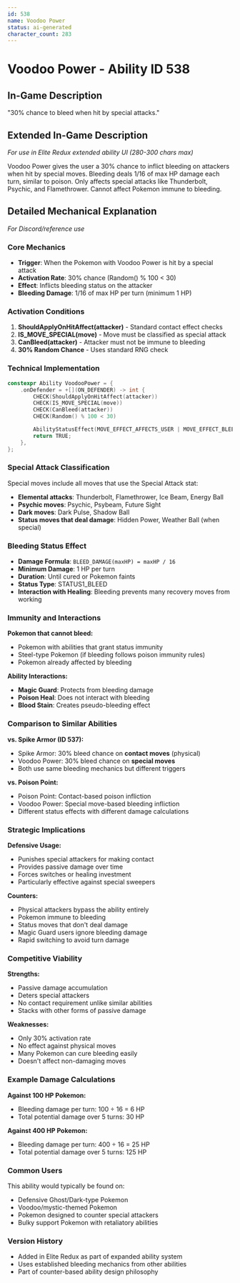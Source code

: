 ```yaml
---
id: 538
name: Voodoo Power
status: ai-generated
character_count: 283
---
```


# Voodoo Power - Ability ID 538

## In-Game Description
"30% chance to bleed when hit by special attacks."

## Extended In-Game Description
*For use in Elite Redux extended ability UI (280-300 chars max)*

Voodoo Power gives the user a 30% chance to inflict bleeding on attackers when hit by special moves. Bleeding deals 1/16 of max HP damage each turn, similar to poison. Only affects special attacks like Thunderbolt, Psychic, and Flamethrower. Cannot affect Pokemon immune to bleeding.

## Detailed Mechanical Explanation
*For Discord/reference use*

### Core Mechanics
- **Trigger**: When the Pokemon with Voodoo Power is hit by a special attack
- **Activation Rate**: 30% chance (Random() % 100 < 30)
- **Effect**: Inflicts bleeding status on the attacker
- **Bleeding Damage**: 1/16 of max HP per turn (minimum 1 HP)

### Activation Conditions
1. **ShouldApplyOnHitAffect(attacker)** - Standard contact effect checks
2. **IS_MOVE_SPECIAL(move)** - Move must be classified as special attack
3. **CanBleed(attacker)** - Attacker must not be immune to bleeding
4. **30% Random Chance** - Uses standard RNG check

### Technical Implementation
```c
constexpr Ability VoodooPower = {
    .onDefender = +[](ON_DEFENDER) -> int {
        CHECK(ShouldApplyOnHitAffect(attacker))
        CHECK(IS_MOVE_SPECIAL(move))
        CHECK(CanBleed(attacker))
        CHECK(Random() % 100 < 30)

        AbilityStatusEffect(MOVE_EFFECT_AFFECTS_USER | MOVE_EFFECT_BLEED);
        return TRUE;
    },
};
```

### Special Attack Classification
Special moves include all moves that use the Special Attack stat:
- **Elemental attacks**: Thunderbolt, Flamethrower, Ice Beam, Energy Ball
- **Psychic moves**: Psychic, Psybeam, Future Sight
- **Dark moves**: Dark Pulse, Shadow Ball
- **Status moves that deal damage**: Hidden Power, Weather Ball (when special)

### Bleeding Status Effect
- **Damage Formula**: `BLEED_DAMAGE(maxHP) = maxHP / 16`
- **Minimum Damage**: 1 HP per turn
- **Duration**: Until cured or Pokemon faints
- **Status Type**: STATUS1_BLEED
- **Interaction with Healing**: Bleeding prevents many recovery moves from working

### Immunity and Interactions
**Pokemon that cannot bleed:**
- Pokemon with abilities that grant status immunity
- Steel-type Pokemon (if bleeding follows poison immunity rules)
- Pokemon already affected by bleeding

**Ability Interactions:**
- **Magic Guard**: Protects from bleeding damage
- **Poison Heal**: Does not interact with bleeding
- **Blood Stain**: Creates pseudo-bleeding effect

### Comparison to Similar Abilities
**vs. Spike Armor (ID 537):**
- Spike Armor: 30% bleed chance on **contact moves** (physical)
- Voodoo Power: 30% bleed chance on **special moves**
- Both use same bleeding mechanics but different triggers

**vs. Poison Point:**
- Poison Point: Contact-based poison infliction
- Voodoo Power: Special move-based bleeding infliction
- Different status effects with different damage calculations

### Strategic Implications
**Defensive Usage:**
- Punishes special attackers for making contact
- Provides passive damage over time
- Forces switches or healing investment
- Particularly effective against special sweepers

**Counters:**
- Physical attackers bypass the ability entirely
- Pokemon immune to bleeding
- Status moves that don't deal damage
- Magic Guard users ignore bleeding damage
- Rapid switching to avoid turn damage

### Competitive Viability
**Strengths:**
- Passive damage accumulation
- Deters special attackers
- No contact requirement unlike similar abilities
- Stacks with other forms of passive damage

**Weaknesses:**
- Only 30% activation rate
- No effect against physical moves
- Many Pokemon can cure bleeding easily
- Doesn't affect non-damaging moves

### Example Damage Calculations
**Against 100 HP Pokemon:**
- Bleeding damage per turn: 100 ÷ 16 = 6 HP
- Total potential damage over 5 turns: 30 HP

**Against 400 HP Pokemon:**
- Bleeding damage per turn: 400 ÷ 16 = 25 HP  
- Total potential damage over 5 turns: 125 HP

### Common Users
This ability would typically be found on:
- Defensive Ghost/Dark-type Pokemon
- Voodoo/mystic-themed Pokemon
- Pokemon designed to counter special attackers
- Bulky support Pokemon with retaliatory abilities

### Version History
- Added in Elite Redux as part of expanded ability system
- Uses established bleeding mechanics from other abilities
- Part of counter-based ability design philosophy